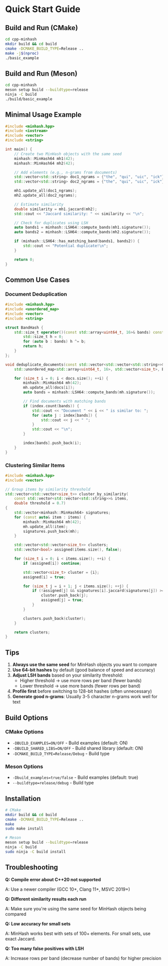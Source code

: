 # Quick Start Guide

## Build and Run (CMake)

```bash
cd cpp-minhash
mkdir build && cd build
cmake -DCMAKE_BUILD_TYPE=Release ..
make -j$(nproc)
./basic_example
```

## Build and Run (Meson)

```bash
cd cpp-minhash
meson setup build --buildtype=release
ninja -C build
./build/basic_example
```

## Minimal Usage Example

```cpp
#include <minhash.hpp>
#include <iostream>
#include <vector>
#include <string>

int main() {
    // Create two MinHash objects with the same seed
    minhash::MinHash64 mh1(42);
    minhash::MinHash64 mh2(42);

    // Add elements (e.g., n-grams from documents)
    std::vector<std::string> doc1_ngrams = {"the", "qui", "uic", "ick"};
    std::vector<std::string> doc2_ngrams = {"the", "qui", "uic", "ick"};

    mh1.update_all(doc1_ngrams);
    mh2.update_all(doc2_ngrams);

    // Estimate similarity
    double similarity = mh1.jaccard(mh2);
    std::cout << "Jaccard similarity: " << similarity << "\n";

    // Check for duplicates using LSH
    auto bands1 = minhash::LSH64::compute_bands(mh1.signature());
    auto bands2 = minhash::LSH64::compute_bands(mh2.signature());

    if (minhash::LSH64::has_matching_band(bands1, bands2)) {
        std::cout << "Potential duplicate!\n";
    }

    return 0;
}
```

## Common Use Cases

### Document Deduplication

```cpp
#include <minhash.hpp>
#include <unordered_map>
#include <vector>
#include <string>

struct BandHash {
    std::size_t operator()(const std::array<uint64_t, 16>& bands) const {
        std::size_t h = 0;
        for (auto b : bands) h ^= b;
        return h;
    }
};

void deduplicate_documents(const std::vector<std::vector<std::string>>& docs) {
    std::unordered_map<std::array<uint64_t, 16>, std::vector<size_t>, BandHash> index;

    for (size_t i = 0; i < docs.size(); ++i) {
        minhash::MinHash64 mh(42);
        mh.update_all(docs[i]);
        auto bands = minhash::LSH64::compute_bands(mh.signature());

        // Find documents with matching bands
        if (index.count(bands)) {
            std::cout << "Document " << i << " is similar to: ";
            for (auto j : index[bands]) {
                std::cout << j << " ";
            }
            std::cout << "\n";
        }

        index[bands].push_back(i);
    }
}
```

### Clustering Similar Items

```cpp
#include <minhash.hpp>
#include <vector>

// Group items by similarity threshold
std::vector<std::vector<size_t>> cluster_by_similarity(
    const std::vector<std::vector<std::string>>& items,
    double threshold = 0.7)
{
    std::vector<minhash::MinHash64> signatures;
    for (const auto& item : items) {
        minhash::MinHash64 mh(42);
        mh.update_all(item);
        signatures.push_back(mh);
    }

    std::vector<std::vector<size_t>> clusters;
    std::vector<bool> assigned(items.size(), false);

    for (size_t i = 0; i < items.size(); ++i) {
        if (assigned[i]) continue;

        std::vector<size_t> cluster = {i};
        assigned[i] = true;

        for (size_t j = i + 1; j < items.size(); ++j) {
            if (!assigned[j] && signatures[i].jaccard(signatures[j]) >= threshold) {
                cluster.push_back(j);
                assigned[j] = true;
            }
        }

        clusters.push_back(cluster);
    }

    return clusters;
}
```

## Tips

1. **Always use the same seed** for MinHash objects you want to compare
2. **Use 64-bit hashes** by default (good balance of speed and accuracy)
3. **Adjust LSH bands** based on your similarity threshold:
   - Higher threshold → use more rows per band (fewer bands)
   - Lower threshold → use more bands (fewer rows per band)
4. **Profile first** before switching to 128-bit hashes (often unnecessary)
5. **Generate good n-grams**: Usually 3-5 character n-grams work well for text

## Build Options

### CMake Options

- `-DBUILD_EXAMPLES=ON/OFF` - Build examples (default: ON)
- `-DBUILD_SHARED_LIBS=ON/OFF` - Build shared library (default: ON)
- `-DCMAKE_BUILD_TYPE=Release/Debug` - Build type

### Meson Options

- `-Dbuild_examples=true/false` - Build examples (default: true)
- `--buildtype=release/debug` - Build type

## Installation

```bash
# CMake
mkdir build && cd build
cmake -DCMAKE_BUILD_TYPE=Release ..
make
sudo make install

# Meson
meson setup build --buildtype=release
ninja -C build
sudo ninja -C build install
```

## Troubleshooting

**Q: Compile error about C++20 not supported**

A: Use a newer compiler (GCC 10+, Clang 11+, MSVC 2019+)

**Q: Different similarity results each run**

A: Make sure you're using the same seed for MinHash objects being compared

**Q: Low accuracy for small sets**

A: MinHash works best with sets of 100+ elements. For small sets, use exact Jaccard.

**Q: Too many false positives with LSH**

A: Increase rows per band (decrease number of bands) for higher precision
